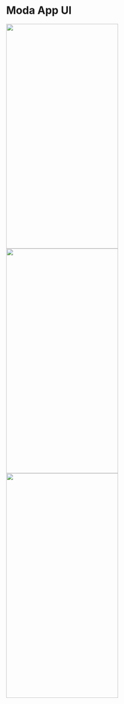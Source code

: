 # Moda App UI 

<img src="https://user-images.githubusercontent.com/50717631/153753029-99ee8555-252e-4dc4-b8a8-fe39ece30276.gif" width="300" height="600">
<img src="https://user-images.githubusercontent.com/50717631/153753067-2f20446c-4df5-4c16-b5c3-c08cdf0ceafe.png" width="300" height="600">
<img src="https://user-images.githubusercontent.com/50717631/153753089-ea2ef0a9-ce42-4e31-a0be-919993214075.png" width="300" height="600">
